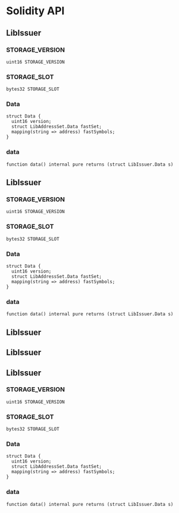 # Solidity API

## LibIssuer

### STORAGE_VERSION

```solidity
uint16 STORAGE_VERSION
```

### STORAGE_SLOT

```solidity
bytes32 STORAGE_SLOT
```

### Data

```solidity
struct Data {
  uint16 version;
  struct LibAddressSet.Data fastSet;
  mapping(string => address) fastSymbols;
}
```

### data

```solidity
function data() internal pure returns (struct LibIssuer.Data s)
```

## LibIssuer

### STORAGE_VERSION

```solidity
uint16 STORAGE_VERSION
```

### STORAGE_SLOT

```solidity
bytes32 STORAGE_SLOT
```

### Data

```solidity
struct Data {
  uint16 version;
  struct LibAddressSet.Data fastSet;
  mapping(string => address) fastSymbols;
}
```

### data

```solidity
function data() internal pure returns (struct LibIssuer.Data s)
```

## LibIssuer

## LibIssuer

## LibIssuer

### STORAGE_VERSION

```solidity
uint16 STORAGE_VERSION
```

### STORAGE_SLOT

```solidity
bytes32 STORAGE_SLOT
```

### Data

```solidity
struct Data {
  uint16 version;
  struct LibAddressSet.Data fastSet;
  mapping(string => address) fastSymbols;
}
```

### data

```solidity
function data() internal pure returns (struct LibIssuer.Data s)
```

